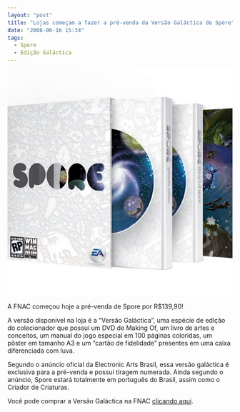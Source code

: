 ```yaml
---
layout: "post"
title: "Lojas começam a fazer a pré-venda da Versão Galáctica de Spore"
date: "2008-06-16 15:34"
tags:
  - Spore
  - Edição Galáctica
---
```


![Caixa da Versão Galáctica](/uploads/2019/07/21384350_41.jpg)

A FNAC começou hoje a pré-venda de Spore por R$139,90!

A versão disponível na loja é a “Versão Galáctica”, uma espécie de edição do colecionador que possui um DVD de Making Of, um livro de artes e conceitos, um manual do jogo especial em 100 páginas coloridas, um pôster em tamanho A3 e um “cartão de fidelidade” presentes em uma caixa diferenciada com luva.

Segundo o anúncio oficial da Electronic Arts Brasil, essa versão galáctica é exclusiva para a pré-venda e possui tiragem numerada. Ainda segundo o anúncio, Spore estará totalmente em português do Brasil, assim como o Criador de Criaturas.

Você pode comprar a Versão Galáctica na FNAC [clicando aqui](http://www.fnac.com.br/pc-mac-spore-versao-galactica-conteudo-exclusivo-FNAC,,games-7527-6.html).
